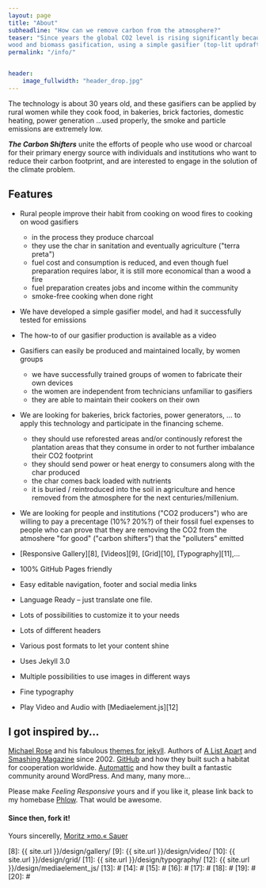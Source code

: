 ```yaml
---
layout: page
title: "About"
subheadline: "How can we remove carbon from the atmosphere?"
teaser: "Since years the global CO2 level is rising significantly because of fossil fuel consumption, but there is a simple technology to effectively bring it down through a worldwide effort:
wood and biomass gasification, using a simple gasifier (top-lit updraft gasifiers a.k.a. TLUD) that produces black carbon i.e. charcoal. This carbon is introduced into processes other than burning, or cooking, or incineration, and eventually returned to the soil, effectively inverting the mining and pumping of fossil carbon, and inverting the catastrophic climate effects. Billions of people, who now cook on wood and charcoal, can be included in this strategy. So can several industries that consume fossil fuels. If you consume electricity, drive cars, ride buses or airplanes, or make a living in the energy sector, please join us to help fix the problem that we are all creating. We will try and reward you! "
permalink: "/info/"


header:
    image_fullwidth: "header_drop.jpg"
---
```

The technology is about 30 years old, and these gasifiers can be applied by rural women while they cook food, in bakeries, brick factories, domestic heating, power generation ...used properly, the smoke and particle emissions are extremely low.

_**The Carbon Shifters**_ unite the efforts of people who use wood or charcoal for their primary energy source with individuals and institutions who want to reduce their carbon footprint, and are interested to engage in the solution of the climate problem. 

## Features

* Rural people improve their habit from cooking on wood fires to cooking on wood gasifiers
  * in the process they produce charcoal
  * they use the char in sanitation and eventually agriculture ("terra preta")
  * fuel cost and consumption is reduced, and even though fuel preparation requires labor, it is still more economical than a wood a fire
  * fuel preparation creates jobs and income within the community
  * smoke-free cooking when done right
* We have developed a simple gasifier model, and had it successfully tested for emissions 
* The how-to of our gasifier production is available as a video  
* Gasifiers can easily be produced and maintained locally, by women groups
  * we have successfully trained groups of women to fabricate their own devices 
  * the women are independent from technicians unfamiliar to gasifiers 
  * they are able to maintain their cookers on their own
* We are looking for bakeries, brick factories, power generators, ... to apply this technology and participate in the financing scheme. 
  * they should use reforested areas and/or continously reforest the plantation areas that they consume in order to not further imbalance their CO2 footprint
  * they should send power or heat energy to consumers along with the char produced   
  * the char comes back loaded with nutrients
  * it is buried / reintroduced into the soil in agriculture and hence removed from the atmosphere for the next centuries/millenium.
   
   
* We are looking for people and institutions ("CO2 producers") who are willing to pay a precentage (10%? 20%?) of their fossil fuel expenses to people who can prove that they are removing the CO2 from the atmoshere "for good" ("carbon shifters") that the "polluters" emitted
* [Responsive Gallery][8], [Videos][9], [Grid][10], [Typography][11],...
* 100% GitHub Pages friendly
* Easy editable navigation, footer and social media links
* Language Ready – just translate one file.
* Lots of possibilities to customize it to your needs
* Lots of different headers
* Various post formats to let your content shine
* Uses Jekyll 3.0
* Multiple possibilities to use images in different ways
* Fine typography
* Play Video and Audio with [Mediaelement.js][12]



## I got inspired by...

[Michael Rose][1] and his fabulous [themes for jekyll][2]. Authors of [A List Apart][4] and [Smashing Magazine][5] since 2002. [GitHub][6] and how they built such a habitat for cooperation worldwide. [Automattic][3] and how they built a fantastic community around WordPress. And many, many more...

Please make *Feeling Responsive* yours and if you like it, please link back to my homebase <a href="http://phlow.de/">Phlow</a>. That would be awesome.

#### Since then, fork it!

Yours sincerelly, [Moritz »mo.« Sauer][7]


 [1]: http://mademistakes.com/about/
 [2]: http://mademistakes.com/work/jekyll-themes/
 [3]: http://automattic.com/
 [4]: http://alistapart.com/
 [5]: http://www.smashingmagazine.com/
 [6]: https://github.com/
 [7]: http://sauer.io
 [8]: {{ site.url }}/design/gallery/
 [9]: {{ site.url }}/design/video/
 [10]: {{ site.url }}/design/grid/
 [11]: {{ site.url }}/design/typography/
 [12]: {{ site.url }}/design/mediaelement_js/
 [13]: #
 [14]: #
 [15]: #
 [16]: #
 [17]: #
 [18]: #
 [19]: #
 [20]: #
